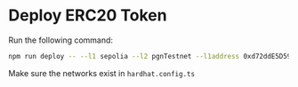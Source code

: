 # Deploy ERC20 Token

Run the following command:

```sh
npm run deploy -- --l1 sepolia --l2 pgnTestnet --l1address 0xd72ddE5D59Ca1E6A4131933b726E092A01eebBec
```

Make sure the networks exist in `hardhat.config.ts`
